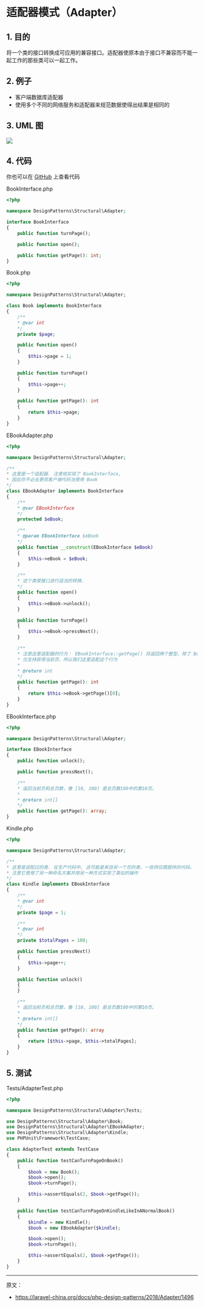 # 适配器模式（Adapter）

## 1. 目的

将一个类的接口转换成可应用的兼容接口。适配器使原本由于接口不兼容而不能一起工作的那些类可以一起工作。

## 2. 例子

- 客户端数据库适配器
- 使用多个不同的网络服务和适配器来规范数据使得出结果是相同的

## 3. UML 图

![](assets/Adapter.png)

## 4. 代码

你也可以在 [GitHub](https://github.com/domnikl/DesignPatternsPHP/tree/master/Structural/Adapter) 上查看代码

BookInterface.php

```php
<?php

namespace DesignPatterns\Structural\Adapter;

interface BookInterface
{
    public function turnPage();

    public function open();

    public function getPage(): int;
}
```

Book.php

```php
<?php

namespace DesignPatterns\Structural\Adapter;

class Book implements BookInterface
{
    /**
    * @var int
    */
    private $page;

    public function open()
    {
        $this->page = 1;
    }

    public function turnPage()
    {
        $this->page++;
    }

    public function getPage(): int
    {
        return $this->page;
    }
}
```

EBookAdapter.php

```php
<?php

namespace DesignPatterns\Structural\Adapter;

/**
* 这里是一个适配器. 注意他实现了 BookInterface,
* 因此你不必去更改客户端代码当使用 Book
*/
class EBookAdapter implements BookInterface
{
    /**
    * @var EBookInterface
    */
    protected $eBook;

    /**
    * @param EBookInterface $eBook
    */
    public function __construct(EBookInterface $eBook)
    {
        $this->eBook = $eBook;
    }

    /**
    * 这个类使接口进行适当的转换.
    */
    public function open()
    {
        $this->eBook->unlock();
    }

    public function turnPage()
    {
        $this->eBook->pressNext();
    }

    /**
    * 注意这里适配器的行为： EBookInterface::getPage() 将返回两个整型，除了 BookInterface
    * 仅支持获得当前页，所以我们这里适配这个行为
    *
    * @return int
    */
    public function getPage(): int
    {
        return $this->eBook->getPage()[0];
    }
}
```

EBookInterface.php

```php
<?php

namespace DesignPatterns\Structural\Adapter;

interface EBookInterface
{
    public function unlock();

    public function pressNext();

    /**
    * 返回当前页和总页数，像 [10, 100] 是总页数100中的第10页。
    *
    * @return int[]
    */
    public function getPage(): array;
}
```

Kindle.php

```php
<?php

namespace DesignPatterns\Structural\Adapter;

/**
* 这里是适配过的类. 在生产代码中, 这可能是来自另一个包的类，一些供应商提供的代码。
* 注意它使用了另一种命名方案并用另一种方式实现了类似的操作
*/
class Kindle implements EBookInterface
{
    /**
    * @var int
    */
    private $page = 1;

    /**
    * @var int
    */
    private $totalPages = 100;

    public function pressNext()
    {
        $this->page++;
    }

    public function unlock()
    {
    }

    /**
    * 返回当前页和总页数，像 [10, 100] 是总页数100中的第10页。
    *
    * @return int[]
    */
    public function getPage(): array
    {
        return [$this->page, $this->totalPages];
    }
}
```

## 5. 测试

Tests/AdapterTest.php

```php
<?php

namespace DesignPatterns\Structural\Adapter\Tests;

use DesignPatterns\Structural\Adapter\Book;
use DesignPatterns\Structural\Adapter\EBookAdapter;
use DesignPatterns\Structural\Adapter\Kindle;
use PHPUnit\Framework\TestCase;

class AdapterTest extends TestCase
{
    public function testCanTurnPageOnBook()
    {
        $book = new Book();
        $book->open();
        $book->turnPage();

        $this->assertEquals(2, $book->getPage());
    }

    public function testCanTurnPageOnKindleLikeInANormalBook()
    {
        $kindle = new Kindle();
        $book = new EBookAdapter($kindle);

        $book->open();
        $book->turnPage();

        $this->assertEquals(2, $book->getPage());
    }
}
```

----

原文：

- https://laravel-china.org/docs/php-design-patterns/2018/Adapter/1496